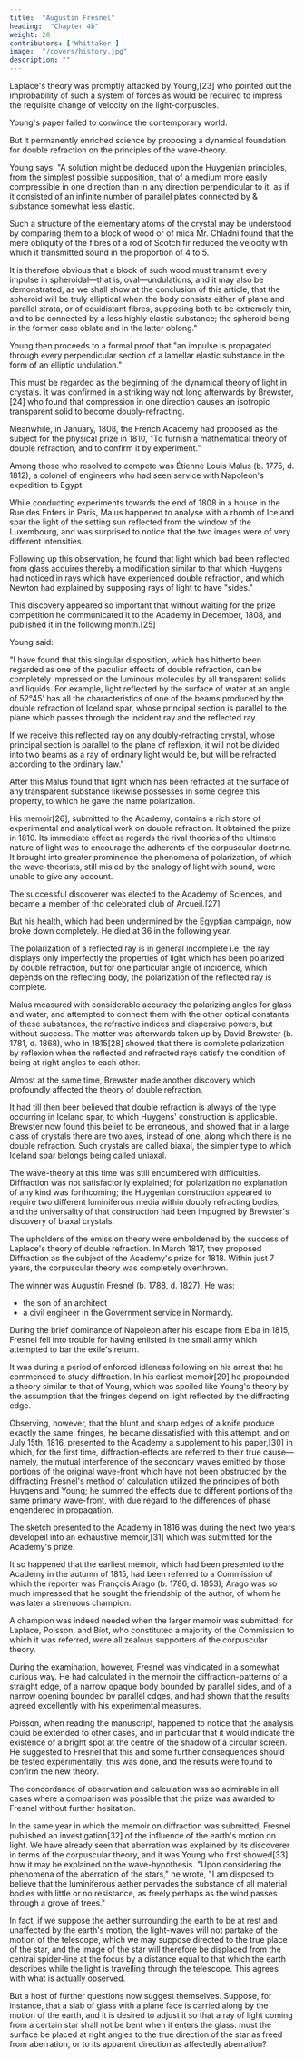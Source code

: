 ```yaml
---
title:  "Augustin Fresnel"
heading:  "Chapter 4b"
weight: 28
contributors: ['Whittaker']
image:  "/covers/history.jpg"
description: ""
---
```




Laplace's theory was promptly attacked by Young,[23] who pointed out the improbability of such a system of forces as would be required to impress the requisite change of velocity on the light-corpuscles.

Young's paper failed to convince the contemporary world.

But it permanently enriched science by proposing a dynamical foundation for double refraction on the principles of the wave-theory.

Young says:
"A solution might be deduced upon the Huygenian principles, from the simplest possible supposition, that of a medium more easily compressible in one direction than in any direction perpendicular to it, as if it consisted of an infinite number of parallel plates connected by & substance somewhat less elastic.

Such a structure of the elementary atoms of the crystal may be understood by comparing them to a block of wood or of mica Mr. Chladni found that the mere obliquity of the fibres of a rod of Scotch fir reduced the velocity with which it transmitted sound in the proportion of 4 to 5.

It is therefore obvious that a block of such wood must transmit every impulse in spheroidal—that is, oval—undulations, and it may also be demonstrated, as we shall show at the conclusion of this article, that the spheroid will be truly elliptical when the body consists either of plane and parallel strata, or of equidistant fibres, supposing both to be extremely thin, and to be connected by a less highly elastic substance; the spheroid being in the former case oblate and in the latter oblong." 


Young then proceeds to a formal proof that "an impulse is propagated through every perpendicular section of a lamellar elastic substance in the form of an elliptic undulation." 

This must be regarded as the beginning of the dynamical theory of light in crystals. It was confirmed in a striking way not long afterwards by Brewster,[24] who found that compression in one direction causes an isotropic transparent solid to become doubly-refracting.

Meanwhile, in January, 1808, the French Academy had proposed as the subject for the physical prize in 1810, "To furnish a mathematical theory of double refraction, and to confirm it by experiment." 

Among those who resolved to compete was Étienne Louis Malus (b. 1775, d. 1812), a colonel of engineers who had seen service with Napoleon's expedition to Egypt. 

While conducting experiments towards the end of 1808 in a house in the Rue des Enfers in Paris, Malus happened to analyse with a rhomb of Iceland spar the light of the setting sun reflected from the window of the Luxembourg, and was surprised to notice that the two images were of very different intensities. 

Following up this observation, he found that light which bad been reflected from glass acquires thereby a modification similar to that which Huygens had noticed in rays which have experienced double refraction, and which Newton had explained by supposing rays of light to have "sides." 

This discovery appeared so important that without waiting for the prize competition he communicated it to the Academy in December, 1808, and published it in the following month.[25]

Young said:

"I have found that this singular disposition, which has hitherto been regarded as one of the peculiar effects of double refraction, can be completely impressed on the luminous molecules by all transparent solids and liquids. For example, light reflected by the surface of water at an angle of 52°45' has all the characteristics of one of the beams produced by the double refraction of Iceland spar, whose principal section is parallel to the plane which passes through the incident ray and the reflected ray. 

If we receive this reflected ray on any doubly-refracting crystal, whose principal section is parallel to the plane of reflexion, it will not be divided into two beams as a ray of ordinary light would be, but will be refracted according to the ordinary law."

After this Malus found that light which has been refracted at the surface of any transparent substance likewise possesses in some degree this property, to which he gave the name polarization. 

His memoir[26], submitted to the Academy, contains a rich store of experimental and analytical work on double refraction. It obtained the prize in 1810. Its immediate effect as regards the rival theories of the ultimate nature of light was to encourage the adherents of the corpuscular doctrine. It brought into greater prominence the phenomena of polarization, of which the wave-theorists, still misled by the analogy of light with sound, were unable to give any account.

The successful discoverer was elected to the Academy of Sciences, and became a member of tho celebrated club of Arcueil.[27] 

But his health, which had been undermined by the Egyptian campaign, now broke down completely. He died at 36 in the following year.

The polarization of a reflected ray is in general incomplete i.e. the ray displays only imperfectly the properties of light which has been polarized by double refraction, but for one particular angle of incidence, which depends on the reflecting body, the polarization of the reflected ray is complete.

Malus measured with considerable accuracy the polarizing angles for glass and water, and attempted to connect them with the other optical constants of these substances, the refractive indices and dispersive powers, but without success. The matter was afterwards taken up by David Brewster (b. 1781, d. 1868), who in 1815[28] showed that there is complete polarization by reflexion when the reflected and refracted rays satisfy the condition of being at right angles to each other.

Almost at the same time, Brewster made another discovery which profoundly affected the theory of double refraction. 

It had till then beer believed that double refraction is always of the type occurring in Iceland spar, to which Huygens' construction is applicable. Brewster now found this belief to be erroneous, and showed that in a large class of crystals there are two axes, instead of one, along which there is no double refraction. Such crystals are called biaxal, the simpler type to which Iceland spar belongs being called uniaxal.

The wave-theory at this time was still encumbered with difficulties. Diffraction was not satisfactorily explained; for polarization no explanation of any kind was forthcoming; the Huygenian construction appeared to require two different luminiferous media within doubly refracting bodies; and the universality of that construction had been impugned by Brewster's discovery of biaxal crystals.

The upholders of the emission theory were emboldened by the success of Laplace's theory of double refraction. In March 1817, they proposed Diffraction as the subject of the Academy's prize for 1818. Within just 7 years, the corpuscular theory was completely overthrown.

<!-- Their expectation was disappointed; and the successful memoir afforded the first of a series of reverses by which, in the short space of -->

The winner was Augustin Fresnel (b. 1788, d. 1827). He was:
- the son of an architect
- a civil engineer in the Government service in Normandy. 

During the brief dominance of Napoleon after his escape from Elba in 1815, Fresnel fell into trouble for having enlisted in the small army which attempted to bar the exile's return.

It was during a period of enforced idleness following on his arrest that he commenced to study diffraction. In his earliest memoir[29] he propounded a theory similar to that of Young, which was spoiled like Young's theory by the assumption that the fringes depend on light reflected by the diffracting edge. 

Observing, however, that the blunt and sharp edges of a knife produce exactly the same. fringes, he became dissatisfied with this attempt, and on July 15th, 1816, presented to the Academy a supplement to his paper,[30] in which, for the first time, diffraction-effects are referred to their true cause—namely, the mutual interference of the secondary waves emitted by those portions of the original wave-front which have not been obstructed by the diffracting Fresnel's method of calculation utilized the principles of both Huygens and Young; he summed the effects due to different portions of the same primary wave-front, with due regard to the differences of phase engendered in propagation.

The sketch presented to the Academy in 1816 was during the next two years developeil into an exhaustive memoir,[31] which was submitted for the Academy's prize.

It so happened that the earliest memoir, which had been presented to the Academy in the autumn of 1815, had been referred to a Commission of which the reporter was François Arago (b. 1786, d. 1853); Arago was so much impressed that he sought the friendship of the author, of whom he was later a strenuous champion.

A champion was indeed needed when the larger memoir was submitted; for Laplace, Poisson, and Biot, who constituted a majority of the Commission to which it was referred, were all zealous supporters of the corpuscular theory. 

During the examination, however, Fresnel was vindicated in a somewhat curious way. He had calculated in the mernoir the diffraction-patterns of a straight edge, of a narrow opaque body bounded by parallel sides, and of a narrow opening bounded by parallel cdges, and had shown that the results agreed excellently with his experimental measures. 

Poisson, when reading the manuscript, happened to notice that the analysis could be extended to other cases, and in particular that it would indicate the existence of a bright spot at the centre of the shadow of a circular screen. He suggested to Fresnel that this and some further consequences should be tested experimentally; this was done, and the results were found to confirm the new theory. 

The concordance of observation and calculation was so admirable in all cases where a comparison was possible that the prize was awarded to Fresnel without further hesitation.

In the same year in which the memoir on diffraction was submitted, Fresnel published an investigation[32] of the influence of the earth's motion on light. We have already seen that aberration was explained by its discoverer in terms of the corpuscular theory, and it was Young who first showed[33] how it may be explained on the wave-hypothesis. "Upon considering the phenomena of the aberration of the stars," he wrote, "I am disposed to believe that the luminiferous aether pervades the substance of all material bodies with little or no resistance, as freely perhaps as the wind passes through a grove of trees." 

In fact, if we suppose the aether surrounding the earth to be at rest and unaffected by the earth's motion, the light-waves will not partake of the motion of the telescope, which we may suppose directed to the true place of the star, and the image of the star will therefore be displaced from the central spider-line at the focus by a distance equal to that which the earth describes while the light is travelling through the telescope. This agrees with what is actually observed.

But a host of further questions now suggest themselves. Suppose, for instance, that a slab of glass with a plane face is carried along by the motion of the earth, and it is desired to adjust it so that a ray of light coming from a certain star shall not be bent when it enters the glass: must the surface be placed at right angles to the true direction of the star as freed from aberration, or to its apparent direction as affectedly aberration? 
